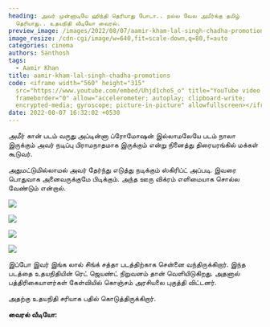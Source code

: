 ```yaml
---
heading: அவர் முன்னாடியே ஹிந்தி தெரியாது போடா.. நல்ல வேல அமீர்க்கு தமிழ்
  தெரியாது.. உதயநிதி வீடியோ வைரல்.
preview_image: /images/2022/08/07/aamir-kham-lal-singh-chadha-promotions.jpeg
image_resize: /cdn-cgi/image/w=640,fit=scale-down,q=80,f=auto
categories: cinema
authors: Santhosh
tags:
  - Aamir Khan
title: aamir-kham-lal-singh-chadha-promotions
code: <iframe width="560" height="315"
  src="https://www.youtube.com/embed/Uhjd1choS_o" title="YouTube video player"
  frameborder="0" allow="accelerometer; autoplay; clipboard-write;
  encrypted-media; gyroscope; picture-in-picture" allowfullscreen></iframe>
date: 2022-08-07 16:32:02 +0530
---
```

அமீர் கான் படம் வருது அப்டின்னா ப்ரோமோஷன் இல்லாமலேயே படம் நாலா இருக்கும் அவர் நடிப்பு பிராமநாதமாக இருக்கும் என்று நினைத்து திரையரங்கில் மக்கள் கூடுவர்.

அதுமட்டுமில்லாமல் அவர் தேர்ந்து எடுத்து நடிக்கும் ஸ்கிரிப்ட் அப்படி. இவரை பொதுவாக அனைவருக்குமே பிடிக்கும். அந்த ஊரு விக்ரம் எளிமையாக சொல்ல வேண்டும் என்றால்.

![](/images/2022/08/07/lal-singh-chadha-promotion-1.jpeg)

![](/images/2022/08/07/lal-singh-chadha-promotion-2.jpeg)

![](/images/2022/08/07/lal-singh-chadha-promotion-3.jpeg)

![](/images/2022/08/07/lal-singh-chadha-promotion-4.jpeg)

இப்போ இவர் இங்க லால் சிங்க் சத்தா படத்திற்காக சென்னை வந்திருக்கிறார். இந்த படத்தை உதயநிதியின் ரெட் ஜெயண்ட் நிறுவனம் தான் வெளியிடுகிறது. அதனால் பத்திரிகையாளர்கள் கேள்வியில் கொஞ்சம் அரசியலை புகுத்தி விட்டனர்.

அதற்கு உதயநிதி சரியாக பதில் கொடுத்திருக்கிறார்.

**வைரல் வீடியோ:**